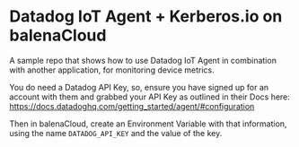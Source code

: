 # Datadog IoT Agent + Kerberos.io on balenaCloud

A sample repo that shows how to use Datadog IoT Agent in combination with another application, for monitoring device metrics.

You do need a Datadog API Key, so, ensure you have signed up for an account with them and grabbed your API Key as outlined in their Docs here:  https://docs.datadoghq.com/getting_started/agent/#configuration

Then in balenaCloud, create an Environment Variable with that information, using the name `DATADOG_API_KEY` and the value of the key.

